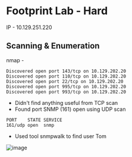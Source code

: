 # Footprint Lab - Hard


IP - 10.129.251.220 


## Scanning & Enumeration


nmap - 
```
Discovered open port 143/tcp on 10.129.202.20
Discovered open port 110/tcp on 10.129.202.20
Discovered open port 22/tcp on 10.129.202.20
Discovered open port 995/tcp on 10.129.202.20
Discovered open port 993/tcp on 10.129.202.20
```
* Didn't find anything useful from TCP scan
* Found port SNMP (161) open using UDP scan

```
PORT    STATE SERVICE
161/udp open  snmp
```


* Used tool snmpwalk to find user Tom


![image](https://github.com/user-attachments/assets/3b845965-5747-47c5-b1be-6610fc4dacc9)
